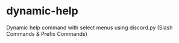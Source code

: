 # dynamic-help
Dynamic help command with select menus using discord.py (Slash Commands &amp; Prefix Commands)
